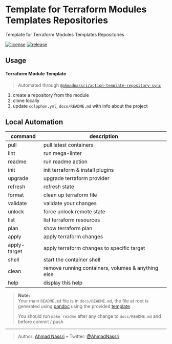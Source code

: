 # Template for Terraform Modules Templates Repositories

Template for Terraform Modules Templates Repositories

[![license][license-img]][license-url]
[![release][release-img]][release-url]

## Usage

#### Terraform Module Template

> Automated through [`@ahmadnassri/action-template-repository-sync`][]

1.  create a repository from the module
2.  clone locally
3.  update `colophon.yml`, `docs/README.md` with info about the project

## Local Automation

| command      | description                                        |
|--------------|----------------------------------------------------|
| pull         | pull latest containers                             |
| lint         | run mega-linter                                    |
| readme       | run readme action                                  |
| init         | init terraform & install plugins                   |
| upgrade      | upgrade terraform provider                         |
| refresh      | refresh state                                      |
| format       | clean up terraform file                            |
| validate     | validate your changes                              |
| unlock       | force unlock remote state                          |
| list         | list terraform resources                           |
| plan         | show terraform plan                                |
| apply        | apply terraform changes                            |
| apply-target | apply terraform changes to specific target         |
| shell        | start the container shell                          |
| clean        | remove running containers, volumes & anything else |
| help         | display this help                                  |

> **Note:**  
> Your main `README.md` file is in `docs/README.md`, the file at root is generated using [pandoc][] using the provided [template][].
>
> You should run `make readme` after any change to `docs/README.md` and before commit / push

  [`@ahmadnassri/action-template-repository-sync`]: https://github.com/ahmadnassri/action-template-repository-sync
  [pandoc]: https://pandoc.org/
  [template]: ./docs/README.template

----
> Author: [Ahmad Nassri](https://www.ahmadnassri.com/) &bull;
> Twitter: [@AhmadNassri](https://twitter.com/AhmadNassri)

[license-url]: LICENSE
[license-img]: https://badgen.net/github/license/ahmadnassri/template-terraform-module

[release-url]: https://github.com/ahmadnassri/template-terraform-module/releases
[release-img]: https://badgen.net/github/release/ahmadnassri/template-terraform-module
